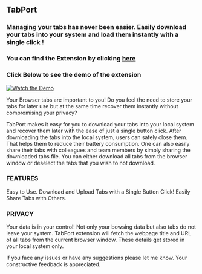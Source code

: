 ## TabPort

### Managing your tabs has never been easier. Easily download your tabs into your system and load them instantly with a single click !

### You can find the Extension by clicking [here](https://chrome.google.com/webstore/detail/tabport/dhkmlpcfghaaiiomhfdndoeghjmimafn)

### Click Below to see the demo of the extension

[![Watch the Demo](https://raw.githubusercontent.com/Jitensid/TabPort/main/TabPort%20Extension%20Icon%20500.png?token=GHSAT0AAAAAABQSFB2FWGVKQHJ6SJ6W3O6WYSJYEJA)](https://www.youtube.com/watch?v=6c-lPkKzI_E)

Your Browser tabs are important to you! Do you feel the need to store your tabs for later use but at the same time recover them instantly without compromising your privacy?

TabPort makes it easy for you to download your tabs into your local system and recover them later with the ease of just a single button click. After downloading the tabs into the local system, users can safely close them. That helps them to reduce their battery consumption. One can also easily share their tabs with colleagues and team members by simply sharing the downloaded tabs file. You can either download all tabs from the browser window or deselect the tabs that you wish to not download.

### FEATURES

Easy to Use.
Download and Upload Tabs with a Single Button Click!
Easily Share Tabs with Others.

### PRIVACY

Your data is in your control! Not only your bowsing data but also tabs do not leave your system. TabPort extension will fetch the webpage title and URL of all tabs from the current browser window. These details get stored in your local system only.

If you face any issues or have any suggestions please let me know. Your constructive feedback is appreciated.
